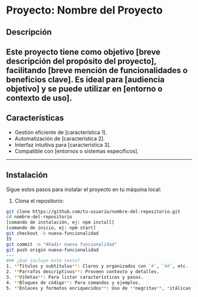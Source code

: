 # Proyecto: Nombre del Proyecto
## Descripción
Este proyecto tiene como objetivo **[breve descripción del propósito del proyecto]**, facilitando [breve
mención de funcionalidades o beneficios clave]. Es ideal para [audiencia objetivo] y se puede utilizar en
[entorno o contexto de uso].
---
## Características
- Gestión eficiente de [característica 1].
- Automatización de [característica 2].
- Interfaz intuitiva para [característica 3].
- Compatible con [entornos o sistemas específicos].
---
## Instalación
Sigue estos pasos para instalar el proyecto en tu máquina local:
1. Clona el repositorio:
 ```bash
 git clone https://github.com/tu-usuario/nombre-del-repositorio.git
cd nombre-del-repositorio
[comando de instalación, ej: npm install]
[comando de inicio, ej: npm start]
git checkout -b nueva-funcionalidad
15
git commit -m "Añadir nueva funcionalidad"
git push origin nueva-funcionalidad
---
### ¿Qué incluye este texto?
1. **Títulos y subtítulos**: Claros y organizados con `#`, `##`, etc.
2. **Parrafos descriptivos**: Proveen contexto y detalles.
3. **Viñetas**: Para listar características y pasos.
4. **Bloques de código**: Para comandos y ejemplos.
5. **Enlaces y formatos enriquecidos**: Uso de **negritas**, *itálicas* y [enlaces](https://example.com).
